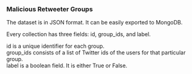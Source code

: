 ### Malicious Retweeter Groups

The dataset is in JSON format. It can be easily exported to MongoDB.

Every collection has three fields: id, group_ids, and label.

id is a unique identifier for each group.<br>
group_ids consists of a list of Twitter ids of the users for that particular group.<br>
label is a boolean field. It is either True or False.
